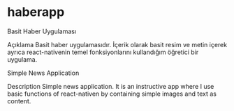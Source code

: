 # haberapp
Basit Haber Uygulaması

Açıklama
Basit haber uygulamasıdır. İçerik olarak basit resim ve metin içerek ayrıca react-nativenin temel fonksiyonlarını kullandığım öğretici bir uygulama.

Simple News Application

Description
Simple news application. It is an instructive app where I use basic functions of react-nativen by containing simple images and text as content.
